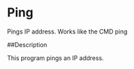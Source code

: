 # Ping
Pings IP address. Works like the CMD ping

##Description

This program pings an IP address. 
